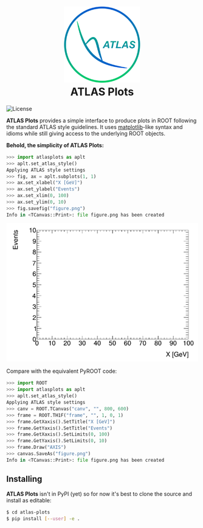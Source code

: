 <h1 align="center">
  <br>
  <a href="https://atlas.cern/"><img src="img/logo.png" alt="ATLAS Plots" width="200"></a>
  <br>
  ATLAS Plots
  <br>
</h1>

![License](https://img.shields.io/github/license/joeycarter/atlas-plots)

**ATLAS Plots** provides a simple interface to produce plots in ROOT following the standard ATLAS style guidelines. It uses [matplotlib](https://matplotlib.org/)-like syntax and idioms while still giving access to the underlying ROOT objects.

**Behold, the simplicity of ATLAS Plots:**

```python
>>> import atlasplots as aplt
>>> aplt.set_atlas_style()
Applying ATLAS style settings
>>> fig, ax = aplt.subplots(1, 1)
>>> ax.set_xlabel("X [GeV]")
>>> ax.set_ylabel("Events")
>>> ax.set_xlim(0, 100)
>>> ax.set_ylim(0, 10)
>>> fig.savefig("figure.png")
Info in <TCanvas::Print>: file figure.png has been created
```

<p align="center">
  <img src="img/figure.png" alt="Figure"/>
</p>

Compare with the equivalent PyROOT code:

```python
>>> import ROOT
>>> import atlasplots as aplt
>>> aplt.set_atlas_style()
Applying ATLAS style settings
>>> canv = ROOT.TCanvas("canv", "", 800, 600)
>>> frame = ROOT.TH1F("frame", "", 1, 0, 1)
>>> frame.GetXaxis().SetTitle("X [GeV]")
>>> frame.GetYaxis().SetTitle("Events")
>>> frame.GetXaxis().SetLimits(0, 100)
>>> frame.GetYaxis().SetLimits(0, 10)
>>> frame.Draw("AXIS")
>>> canvas.SaveAs("figure.png")
Info in <TCanvas::Print>: file figure.png has been created
```

## Installing

**ATLAS Plots** isn't in PyPI (yet) so for now it's best to clone the source and install as editable:

```bash
$ cd atlas-plots
$ pip install [--user] -e .
```